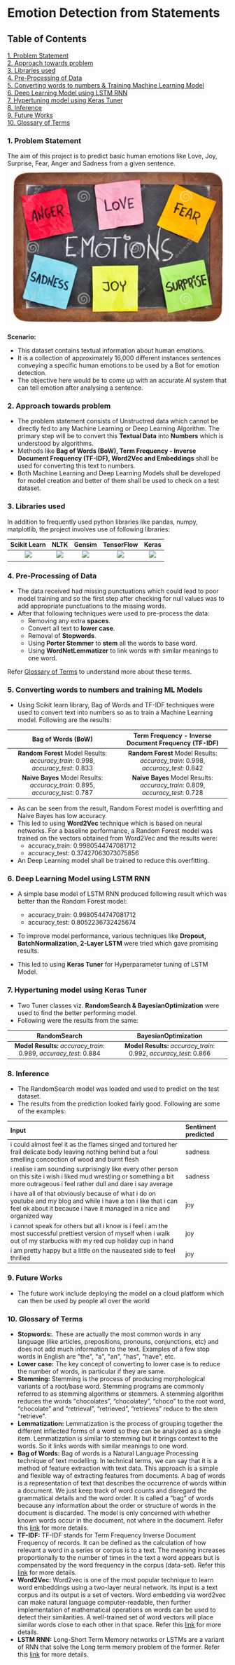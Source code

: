 # Emotion Detection from Statements

## Table of Contents

[1. Problem Statement](#section1)<br>
[2. Approach towards problem](#section2)<br>
[3. Libraries used](#section3)<br>
[4. Pre-Processing of Data](#section4)<br>
[5. Converting words to numbers & Training Machine Learning Model](#section5)<br>
[6. Deep Learning Model using LSTM RNN](#section6)<br>
[7. Hypertuning model using Keras Tuner](#section7)<br>
[8. Inference](#section8)<br>
[9. Future Works](#section9)<br>
[10. Glossary of Terms](#section10)<br>

<a id=section1></a>
### 1. Problem Statement

The aim of this project is to predict basic human emotions like Love, Joy, Surprise, Fear, Anger and Sadness from a given sentence.
![](https://github.com/sanjayd89/Emotion_Detection/blob/main/images/Emotions.jpg?raw=true)

**Scenario:**
- This dataset contains textual information about human emotions.
- It is a collection of approximately 16,000 different instances sentences conveying a specific human emotions to be used by a Bot for emotion detection.
- The objective here would be to come up with an accurate AI system that can tell emotion after analysing a sentence.

<a id=section2></a>
### 2. Approach towards problem
- The problem statement consists of Unstructred data which cannot be directly fed to any Machine Learning or Deep Learning Algorithm. The primary step will be to convert this **Textual Data** into **Numbers** which is understood by algorithms.
- Methods like **Bag of Words (BoW), Term Frequency - Inverse Document Frequency (TF-IDF), Word2Vec **and** Embeddings** shall be used for converting this text to numbers.
- Both Machine Learning and Deep Learning Models shall be developed for model creation and better of them shall be used to check on a test dataset.

<a id=section3></a>
### 3. Libraries used

In addition to frequently used python libraries like pandas, numpy, matplotlib, the project involves use of following libraries:

|  Scikit Learn | NLTK  | Gensim  | TensorFlow | Keras |
| :------------: | :------------: | :------------: | :------------: | :------------: |
| ![](https://th.bing.com/th/id/OIP.FiRI9nCcHGQSK_GiR-KTQwAAAA?w=137&h=58&c=7&r=0&o=5&dpr=1.25&pid=1.7) | ![](https://th.bing.com/th/id/OIP.dGjHGMXlG7g2TxGcCZ36IwAAAA?w=130&h=150&c=7&r=0&o=5&dpr=1.25&pid=1.7) | ![](https://th.bing.com/th/id/OIP.xAtE3lIaPvLGS5CwvYZmmAAAAA?w=230&h=92&c=7&r=0&o=5&dpr=1.25&pid=1.7) | ![](https://th.bing.com/th/id/OIP.YVokXufleWcPqX4RHC5TAAAAAA?w=151&h=136&c=7&r=0&o=5&dpr=1.25&pid=1.7) | ![](https://th.bing.com/th/id/OIP.NqXP1OWO4WRZnVl0cKlZNQAAAA?w=140&h=150&c=7&r=0&o=5&dpr=1.25&pid=1.7) |

<a id=section4></a>
### 4. Pre-Processing of Data

- The data received had missing punctuations which could lead to poor model training and so the first step after checking for null values was to add appropriate punctuations to the missing words.
- After that following techniques were used to pre-process the data:
	- Removing any extra **spaces**. 
	- Convert all text to **lower case**. 
	- Removal of **Stopwords**. 
	- Using **Porter Stemmer** to **stem** all the words to base word.
	- Using **WordNetLemmatizer** to link words with similar meanings to one word.

Refer [Glossary of Terms](#section11) to understand more about these terms.


<a id=section5></a>
### 5. Converting words to numbers and training ML Models
- Using Scikit learn library, Bag of Words and TF-IDF techniques were used to convert text into numbers so as to train a Machine Learning model. Following are the results:

|   Bag of Words (BoW)   |   Term Frequency - Inverse Document Frequency (TF-IDF)   |
| :------------: | :------------: |
| **Random Forest** Model Results: *accuracy_train*:  0.998, *accuracy_test*: 0.833| **Random Forest** Model Results: *accuracy_train*:  0.998, *accuracy_test*: 0.842  |
| **Naive Bayes** Model Results: *accuracy_train*:  0.895, *accuracy_test*: 0.787  | **Naive Bayes** Model Results: *accuracy_train*:  0.809, *accuracy_test*: 0.728  |

- As can be seen from the result, Random Forest model is overfitting and Naive Bayes has low accuracy.
- This led to using **Word2Vec** technique which is based on neural networks. For a baseline performance, a Random Forest model was trained on the vectors obtained from Word2Vec and the results were:
	- accuracy_train:  0.9980544747081712
	- accuracy_test:  0.37427063073075856
- An Deep Learning model shall be trained to reduce this overfitting.

<a id=section6></a>
### 6. Deep Learning Model using LSTM RNN
- A simple base model of LSTM RNN produced following result which was better than the Random Forest model:
	- accuracy_train:  0.9980544747081712
	- accuracy_test:  0.8052236732425674

- To improve model performance, various techniques like **Dropout, BatchNormalization, 2-Layer LSTM** were tried which gave promising results.
- This led to using **Keras Tuner** for Hyperparameter tuning of LSTM Model.

<a id=section7></a>
### 7. Hypertuning model using Keras Tuner
- Two Tuner classes viz. **RandomSearch & BayesianOptimization** were used to find the better performing model.
- Following were the results from the same:

|   RandomSearch   |   BayesianOptimization   |
| :------------: | :------------: |
| **Model Results:** *accuracy_train*:  0.989, *accuracy_test*: 0.884| **Model Results:** *accuracy_train*:  0.992, *accuracy_test*: 0.866  |

<a id=section8></a>
### 8. Inference
- The RandomSearch model was loaded and used to predict on the test dataset.
- The results from the prediction looked fairly good. Following are some of the examples:

| Input  | Sentiment predicted  |
| :------------ | :------------ |
| i could almost feel it as the flames singed and tortured her frail delicate body leaving nothing behind but a foul smelling concoction of wood and burnt flesh  | sadness  |
|  i realise i am sounding surprisingly like every other person on this site i wish i liked mud wrestling or something a bit more outrageous i feel rather dull and dare i say average |  sadness |
|  i have all of that obviously because of what i do on youtube and my blog and while i have a ton i like that i can feel ok about it because i have it managed in a nice and organized way | joy  |
|  i cannot speak for others but all i know is i feel i am the most successful prettiest version of myself when i walk out of my starbucks with my red cup holiday cup in hand |  joy |
|  i am pretty happy but a little on the nauseated side to feel thrilled | joy |



<a id=section9></a>
### 9. Future Works
- The future work include deploying the model on a cloud platform which can then be used by people all over the world

<a id=section10></a>
### 10. Glossary of Terms
- **Stopwords:**. These are actually the most common words in any language (like articles, prepositions, pronouns, conjunctions, etc) and does not add much information to the text. Examples of a few stop words in English are "the", "a", "an", "has", "have", etc.
- **Lower case:** The key concept of converting to lower case is to reduce the number of words, in particular if they are same.
- **Stemming:** Stemming is the process of producing morphological variants of a root/base word. Stemming programs are commonly referred to as stemming algorithms or stemmers. A stemming algorithm reduces the words "chocolates”, “chocolatey”, “choco” to the root word, “chocolate” and “retrieval”, “retrieved”, “retrieves” reduce to the stem “retrieve".
- **Lemmatization:** Lemmatization is the process of grouping together the different inflected forms of a word so they can be analyzed as a single item. Lemmatization is similar to stemming but it brings context to the words. So it links words with similar meanings to one word. 
- **Bag of Words:** Bag of words is a Natural Language Processing technique of text modelling. In technical terms, we can say that it is a method of feature extraction with text data. This approach is a simple and flexible way of extracting features from documents. A bag of words is a representation of text that describes the occurrence of words within a document. We just keep track of word counts and disregard the grammatical details and the word order. It is called a “bag” of words because any information about the order or structure of words in the document is discarded. The model is only concerned with whether known words occur in the document, not where in the document. Refer this [link](https://www.mygreatlearning.com/blog/bag-of-words/#:~:text=Bag%20of%20words%20is%20a%20Natural%20Language%20Processing,describes%20the%20occurrence%20of%20words%20within%20a%20document. "link") for more details.
- **TF-IDF:** TF-IDF stands for Term Frequency Inverse Document Frequency of records. It can be defined as the calculation of how relevant a word in a series or corpus is to a text. The meaning increases proportionally to the number of times in the text a word appears but is compensated by the word frequency in the corpus (data-set). Refer this [link](https://www.geeksforgeeks.org/understanding-tf-idf-term-frequency-inverse-document-frequency/) for more details.
- **Word2Vec:** Word2vec is one of the most popular technique to learn word embeddings using a two-layer neural network. Its input is a text corpus and its output is a set of vectors. Word embedding via word2vec can make natural language computer-readable, then further implementation of mathematical operations on words can be used to detect their similarities. A well-trained set of word vectors will place similar words close to each other in that space. Refer this [link](https://radimrehurek.com/gensim/auto_examples/tutorials/run_word2vec.html) for more details.
- **LSTM RNN:** Long-Short Term Memory networks or LSTMs are a variant of RNN that solve the Long term memory problem of the former. Refer this [link](https://colah.github.io/posts/2015-08-Understanding-LSTMs/) for more details.
